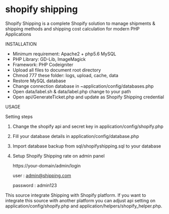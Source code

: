 # shopify shipping
Shopify Shipping is a complete Shopify solution to manage shipments &amp; shipping methods and shipping cost calculation for modern PHP Applications

INSTALLATION

- Minimum requirement: Apache2 + php5.6 MySQL
- PHP Library: GD-Lib, ImageMagick
- Framework: PHP Codeigniter
- Upload all files to document root directory
- Chmod 777 these folder: logs, upload, cache, data
- Restore MySQL database
- Change connection database in ~application/config/databases.php
- Open data/label.sh & data/label.php change to your path
- Open api/GenerateTicket.php and update as Shopify Shipping credential 


USAGE

Setting steps
1. Change the shopify api and secret key in application/config/shopify.php
2. Fill your database details in application/config/database.php
3. Import database backup from sql/shopifyshipping.sql to your database
4. Setup Shopify Shipping rate on admin panel

 	https://your-domain/admin/login
  
 	user : admin@shipping.com
  
 	password : admin123
    

This source integrate Shipping with Shopify platform.
If you want to integrate this source with another platform you can adjust api setting on application/config/shopify.php and application/helpers/shopify_helper.php.

